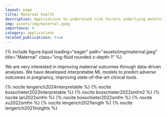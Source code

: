 ```yaml
---
layout: page
title: Maternal health
description: Applications to understand risk factors underlying maternal morbidity.
img: assets/img/maternal.jpeg
importance: 4
category: applications
related_publications: true
---
```


{% include figure.liquid loading="eager" path="assets/img/maternal.jpeg" title="Maternal" class="img-fluid rounded z-depth-1" %}

We are very interested in improving maternal outcomes through data-driven analyses. We have developed interpretable ML models to predict adverse outcomes in pregnancy, improving state-of-the-art clinical tools. 


{% nocite lengerich2024interpretable %}
{% nocite bosschieter2023interpretable %}
{% nocite bosschieter2022smfm2 %}
{% nocite lan2022smfm %}
{% nocite bosschieter2022smfm %}
{% nocite xu2022smfm %}
{% nocite lengerich2021length %}
{% nocite lengerich2021insights %}
